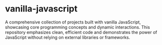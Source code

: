 # vanilla-javascript
A comprehensive collection of projects built with vanilla JavaScript, showcasing core programming concepts and dynamic interactions. This repository emphasizes clean, efficient code and demonstrates the power of JavaScript without relying on external libraries or frameworks.
